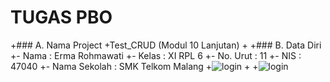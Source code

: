 # TUGAS PBO
 +### A. Nama Project 
 +Test_CRUD (Modul 10 Lanjutan)
 +
 +### B. Data Diri
 +- Nama          : Erma Rohmawati
 +- Kelas         : XI RPL 6
 +- No. Urut      : 11
 +- NIS           : 47040
 +- Nama Sekolah  : SMK Telkom Malang
 +![login](https://s4.postimg.org/kn30sl0j1/pbo11.jpg)
 +
 +![login](https://s21.postimg.org/jqclw4n53/pbo12.jpg)
